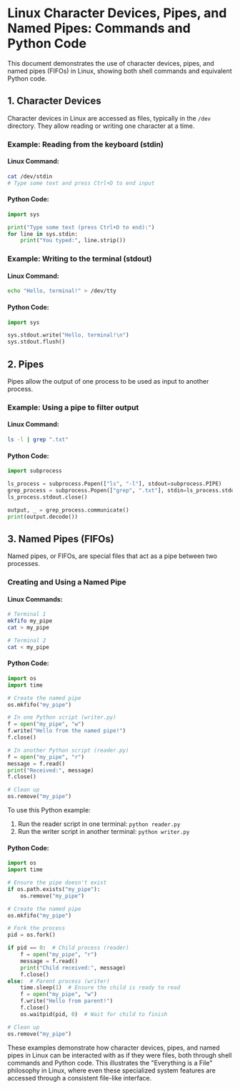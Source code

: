 # Linux Character Devices, Pipes, and Named Pipes: Commands and Python Code

This document demonstrates the use of character devices, pipes, and named pipes (FIFOs) in Linux, showing both shell commands and equivalent Python code.

## 1. Character Devices

Character devices in Linux are accessed as files, typically in the `/dev` directory. They allow reading or writing one character at a time.

### Example: Reading from the keyboard (stdin)

#### Linux Command:
```bash
cat /dev/stdin
# Type some text and press Ctrl+D to end input
```

#### Python Code:
```python
import sys

print("Type some text (press Ctrl+D to end):")
for line in sys.stdin:
    print("You typed:", line.strip())
```

### Example: Writing to the terminal (stdout)

#### Linux Command:
```bash
echo "Hello, terminal!" > /dev/tty
```

#### Python Code:
```python
import sys

sys.stdout.write("Hello, terminal!\n")
sys.stdout.flush()
```

## 2. Pipes

Pipes allow the output of one process to be used as input to another process.

### Example: Using a pipe to filter output

#### Linux Command:
```bash
ls -l | grep ".txt"
```

#### Python Code:
```python
import subprocess

ls_process = subprocess.Popen(["ls", "-l"], stdout=subprocess.PIPE)
grep_process = subprocess.Popen(["grep", ".txt"], stdin=ls_process.stdout, stdout=subprocess.PIPE)
ls_process.stdout.close()

output, _ = grep_process.communicate()
print(output.decode())
```

## 3. Named Pipes (FIFOs)

Named pipes, or FIFOs, are special files that act as a pipe between two processes.

### Creating and Using a Named Pipe

#### Linux Commands:
```bash
# Terminal 1
mkfifo my_pipe
cat > my_pipe

# Terminal 2
cat < my_pipe
```

#### Python Code:
```python
import os
import time

# Create the named pipe
os.mkfifo("my_pipe")

# In one Python script (writer.py)
f = open("my_pipe", "w")
f.write("Hello from the named pipe!")
f.close()

# In another Python script (reader.py)
f = open("my_pipe", "r")
message = f.read()
print("Received:", message)
f.close()

# Clean up
os.remove("my_pipe")
```

To use this Python example:
1. Run the reader script in one terminal: `python reader.py`
2. Run the writer script in another terminal: `python writer.py`


#### Python Code:
```python
import os
import time

# Ensure the pipe doesn't exist
if os.path.exists("my_pipe"):
    os.remove("my_pipe")

# Create the named pipe
os.mkfifo("my_pipe")

# Fork the process
pid = os.fork()

if pid == 0:  # Child process (reader)
    f = open("my_pipe", "r")
    message = f.read()
    print("Child received:", message)
    f.close()
else:  # Parent process (writer)
    time.sleep(1)  # Ensure the child is ready to read
    f = open("my_pipe", "w")
    f.write("Hello from parent!")
    f.close()
    os.waitpid(pid, 0)  # Wait for child to finish

# Clean up
os.remove("my_pipe")
```

These examples demonstrate how character devices, pipes, and named pipes in Linux can be interacted with as if they were files, both through shell commands and Python code. This illustrates the "Everything is a File" philosophy in Linux, where even these specialized system features are accessed through a consistent file-like interface.
